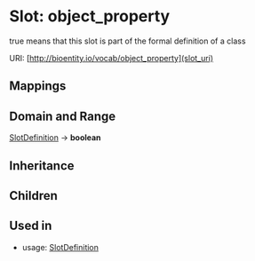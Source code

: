# Slot: object_property


true means that this slot is part of the formal definition of a class

URI: [http://bioentity.io/vocab/object_property](slot_uri)
## Mappings

## Domain and Range

[SlotDefinition](SlotDefinition.md) -> **boolean**
## Inheritance

## Children

## Used in

 *  usage: [SlotDefinition](SlotDefinition.md)
